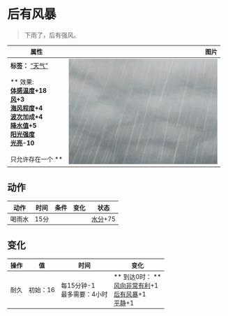 # 后有风暴  
> 下雨了，后有强风。  
  
  属性  |   图片   
 ----  |  ----:   
 **标签：**	[“天气”](tag_Weather.md)<br><br>** 效果: **<br>[体感温度](TemperaturePerceived.md)+18<br>[风](Wind.md)+3<br>[海风程度](SeaAgitation.md)+4<br>[波次](WaveCounter.md)加成+4<br>[降水值](RainValue.md)+5<br>[阳光强度](SunStrength.md)<br>[光亮](Light.md)-10<br><br>** 只允许存在一个 **  |  ![](Sprite/WeatherHeavyRain_0.png)   
  
## 动作  
动作  |  时间  |  条件  |  变化  |  状态  
----  |  ----  |  ----  |  ----  |  ----  
喝雨水<br>  |  15分  |    |    |  [水分](Hydration.md)+75  
## 变化   
操作  |  值  |  时间  |  变化  
----  |  ----  |  ----  |  ----  
耐久  |  初始：16  |  每15分钟-1<br>最多需要：4小时  |  ** 到达0时： **<br>[风向非常有利](OpenSea_VeryFavourable.md)+1 <br>[后有风暴](OpenSea_StormBehind.md)+1 <br>[平静](OpenSea_Calm.md)+1   
